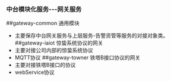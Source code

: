 ### 中台模块化服务---网关服务
##gateway-common 通用模块
- 主要保存中台网关服务与上层服务-告警资管等服务的对接对象类。
##gateway-iaiot 惊蛰系统协议的网关
- 主要对接公司内部的惊蛰系统协议
- MQTT协议
##gateway-towner 铁塔B接口协议的网关
- 主要对接铁塔B接口的协议
- webService协议

